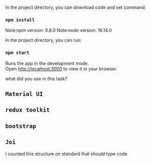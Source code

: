 
In the project directory, you can download code and set command:

### `npm install`
Note:npm version: 9.8.0
Note:node version: 16.14.0


In the project directory, you can run:

### `npm start`

Runs the app in the development mode.\
Open [http://localhost:3000](http://localhost:3000) to view it in your browser.

what did you use in this task?
## `Material UI`
## `redux toolkit`
## `bootstrap`
## `Joi`

I counted this structure on standard that should type code 





